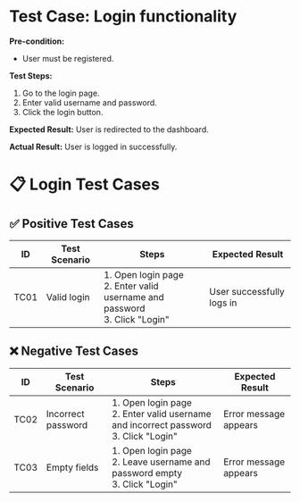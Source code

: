 # Test Case: Login functionality

**Pre-condition:**
- User must be registered.

**Test Steps:**
1. Go to the login page.
2. Enter valid username and password.
3. Click the login button.

**Expected Result:**
User is redirected to the dashboard.

**Actual Result:**
User is logged in successfully.
# 📋 Login Test Cases  

## ✅ Positive Test Cases  
| ID  | Test Scenario | Steps | Expected Result |
|-----|-------------|-------|----------------|
| TC01 | Valid login | 1. Open login page <br> 2. Enter valid username and password <br> 3. Click "Login" | User successfully logs in |

## ❌ Negative Test Cases  
| ID  | Test Scenario | Steps | Expected Result |
|-----|-------------|-------|----------------|
| TC02 | Incorrect password | 1. Open login page <br> 2. Enter valid username and incorrect password <br> 3. Click "Login" | Error message appears |
| TC03 | Empty fields | 1. Open login page <br> 2. Leave username and password empty <br> 3. Click "Login" | Error message appears |
